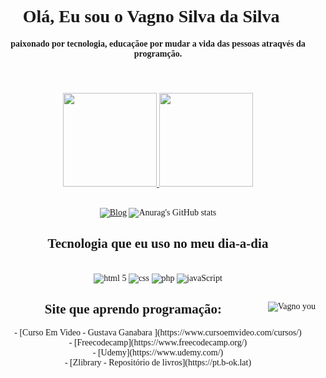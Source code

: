 <div h1 align="center" style="font-family:fantasy">
 <h1>Olá, Eu sou o Vagno Silva da Silva👋</h1>
<div h4 halign="center" style="font-family:cursive">
<h4>paixonado por tecnologia, educaçãoe por mudar a vida das pessoas atraqvés da programção.<h4><br> 
</dv></div>
<div align="center">
  <a href="https://github.com/slva643">
    <img height="150em" src="https://github-readme-stats.vercel.app/api/top-langs/?username=slva643&theme=dracula&hide_border=false&&layout=compact"/>
       <img height="150em" src="https://github-readme-stats.vercel.app/api?username=slva643&count_private=true&include_all_commits=true&show_icons=true&theme=dracula&hide_border=false&show_owner=true"/>
  </a>
</div><br>

[![Blog](https://img.shields.io/badge/Facebook-1877F2?style=for-the-badge&logo=facebook&logoColor=white)](https://www.facebook.com/)
![Anurag's GitHub stats](https://github-readme-stats.vercel.app/api?username=slva643&show_icons=true&theme=radical)
<div h2 halign="center" style="font-family:geogia">
<h2> Tecnologia que eu uso no meu dia-a-dia</h2>
</div>
<div style="diplay: inline_block"><br/>
    <img align="center"  alt="html 5" src="https://img.shields.io/badge/HTML5-E34F26?style=for-the-badge&logo=html5&logoColor=white")>
     <img align="center" alt="css" src="https://img.shields.io/badge/CSS3-1572B6?style=for-the-badge&logo=css3&logoColor=white">
      <img align="center" alt="php" src="https://img.shields.io/badge/PHP-777BB4?style=for-the-badge&logo=php&logoColor=white">
      <img align="center" alt="javaScript" src="https://img.shields.io/badge/JavaScript-F7DF1E?style=for-the-badge&logo=javascript&logoColor=black">
</div>
<a>
 <img align="right" alt="Vagno you"src="https://gifimage.net/wp-content/uploads/2017/10/docente-gif-9.gif">
<h2 halign="center" style="font-family:geogia">
<h2>Site que aprendo programação:</h2>
- [Curso Em Video - Gustava Ganabara ](https://www.cursoemvideo.com/cursos/)<br/>
- [Freecodecamp](https://www.freecodecamp.org/)<br/>
- [Udemy](https://www.udemy.com/)<br/>
- [Zlibrary - Repositório de livros](https://pt.b-ok.lat)<b

